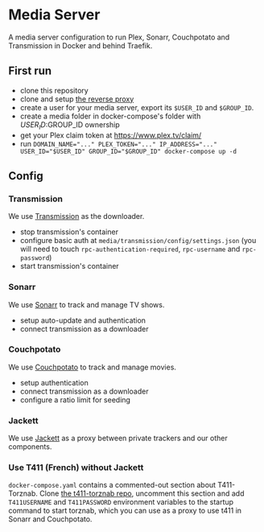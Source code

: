 # Media Server

A media server configuration to run Plex, Sonarr, Couchpotato and Transmission in Docker and behind Traefik.


## First run

- clone this repository
- clone and setup [the reverse proxy](https://github.com/hkaj/reverse_proxy)
- create a user for your media server, export its `$USER_ID` and `$GROUP_ID`.
- create a media folder in docker-compose's folder with $USER_ID:$GROUP_ID ownership
- get your Plex claim token at https://www.plex.tv/claim/
- run `DOMAIN_NAME="..." PLEX_TOKEN="..." IP_ADDRESS="..." USER_ID="$USER_ID" GROUP_ID="$GROUP_ID" docker-compose up -d`


## Config


### Transmission

We use [Transmission](https://transmissionbt.com/) as the downloader.

- stop transmission's container
- configure basic auth at `media/transmission/config/settings.json` (you will need to touch `rpc-authentication-required`, `rpc-username` and `rpc-password`)
- start transmission's container


### Sonarr

We use [Sonarr](https://sonarr.tv/) to track and manage TV shows.

- setup auto-update and authentication
- connect transmission as a downloader


### Couchpotato

We use [Couchpotato](https://couchpota.to/) to track and manage movies.

- setup authentication
- connect transmission as a downloader
- configure a ratio limit for seeding


### Jackett

We use [Jackett](https://github.com/Jackett/Jackett) as a proxy between private trackers and our other components.


### Use T411 (French) without Jackett

`docker-compose.yaml` contains a commented-out section about T411-Torznab. Clone [the t411-torznab repo](https://github.com/KiLMaN/T411-Torznab), uncomment this section and add `T411USERNAME` and `T411PASSWORD` environment variables to the startup command to start torznab, which you can use as a proxy to use t411 in Sonarr and Couchpotato.
